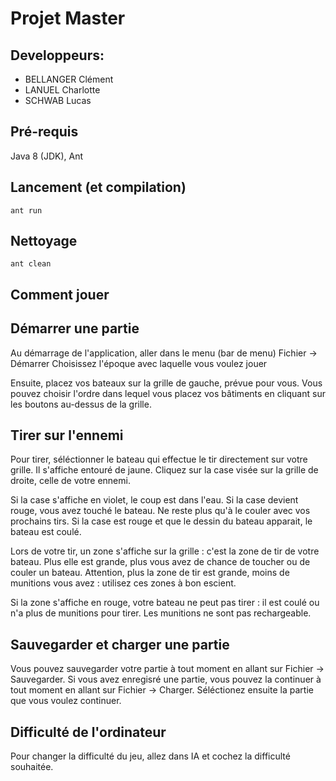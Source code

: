 # Projet Master

## Developpeurs:

* BELLANGER Clément
* LANUEL Charlotte
* SCHWAB Lucas

## Pré-requis

Java 8 (JDK), Ant

## Lancement (et compilation)

`ant run`

## Nettoyage

`ant clean`


## Comment jouer

## Démarrer une partie 
Au démarrage de l'application, aller dans le menu (bar de menu)
Fichier -> Démarrer 
Choisissez l'époque avec laquelle vous voulez jouer

Ensuite, placez vos bateaux sur la grille de gauche, prévue pour vous. 
Vous pouvez choisir l'ordre dans lequel vous placez vos bâtiments en cliquant sur les boutons au-dessus de la grille. 


## Tirer sur l'ennemi 

Pour tirer, séléctionner le bateau qui effectue le tir directement sur votre grille. Il s'affiche entouré de jaune. 
Cliquez sur la case visée sur la grille de droite, celle de votre ennemi.

Si la case s'affiche en violet, le coup est dans l'eau. 
Si la case devient rouge, vous avez touché le bateau. Ne reste plus qu'à le couler avec vos prochains tirs. 
Si la case est rouge et que le dessin du bateau apparait, le bateau est coulé. 

Lors de votre tir, un zone s'affiche sur la grille : c'est la zone de tir de votre bateau. 
Plus elle est grande, plus vous avez de chance de toucher ou de couler un bateau. Attention, plus la zone de tir est grande, moins de munitions vous avez : utilisez ces zones à bon escient. 

Si la zone s'affiche en rouge, votre bateau ne peut pas tirer : il est coulé ou n'a plus de munitions pour tirer. Les munitions ne sont pas rechargeable. 

## Sauvegarder et charger une partie

Vous pouvez sauvegarder votre partie à tout moment en allant sur Fichier -> Sauvegarder. 
Si vous avez enregisré une partie, vous pouvez la continuer à tout moment en allant sur Fichier -> Charger. Séléctionez ensuite la partie que vous voulez continuer. 


## Difficulté de l'ordinateur

Pour changer la difficulté du jeu, allez dans IA et cochez la difficulté souhaitée. 